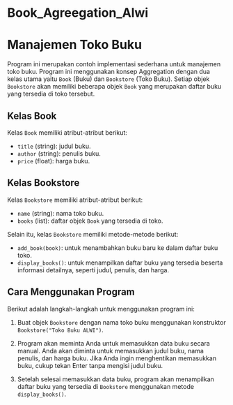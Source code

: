 # Book_Agreegation_Alwi
# Manajemen Toko Buku

Program ini merupakan contoh implementasi sederhana untuk manajemen toko buku. Program ini menggunakan konsep Aggregation dengan dua kelas utama yaitu `Book` (Buku) dan `Bookstore` (Toko Buku). Setiap objek `Bookstore` akan memiliki beberapa objek `Book` yang merupakan daftar buku yang tersedia di toko tersebut.

## Kelas Book

Kelas `Book` memiliki atribut-atribut berikut:

- `title` (string): judul buku.
- `author` (string): penulis buku.
- `price` (float): harga buku.

## Kelas Bookstore

Kelas `Bookstore` memiliki atribut-atribut berikut:

- `name` (string): nama toko buku.
- `books` (list): daftar objek `Book` yang tersedia di toko.

Selain itu, kelas `Bookstore` memiliki metode-metode berikut:

- `add_book(book)`: untuk menambahkan buku baru ke dalam daftar buku toko.
- `display_books()`: untuk menampilkan daftar buku yang tersedia beserta informasi detailnya, seperti judul, penulis, dan harga.

## Cara Menggunakan Program

Berikut adalah langkah-langkah untuk menggunakan program ini:

1. Buat objek `Bookstore` dengan nama toko buku menggunakan konstruktor `Bookstore("Toko Buku ALWI")`.

2. Program akan meminta Anda untuk memasukkan data buku secara manual. Anda akan diminta untuk memasukkan judul buku, nama penulis, dan harga buku. Jika Anda ingin menghentikan memasukkan buku, cukup tekan Enter tanpa mengisi judul buku.

3. Setelah selesai memasukkan data buku, program akan menampilkan daftar buku yang tersedia di `Bookstore` menggunakan metode `display_books()`.


